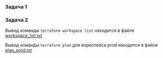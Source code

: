 ### Задача 1
### Задача 2
Вывод команды `terraform workspace list` находится в файле [workspace_list.txt](workspace_list.txt)

Вывод команды `terraform plan` для воркспейса prod находится в файле [plan_prod.txt](plan_prod.txt)